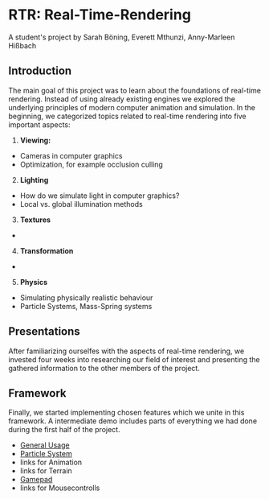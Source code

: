 # RTR: Real-Time-Rendering

A student's project by Sarah Böning, Everett Mthunzi, Anny-Marleen Hißbach

## Introduction

The main goal of this project was to learn about the foundations of real-time rendering. Instead of using already existing engines we explored the underlying principles of modern computer animation and simulation. In the beginning, we categorized topics related to real-time rendering into five important aspects:  
1. **Viewing:**
  - Cameras in computer graphics
  - Optimization, for example occlusion culling
2. **Lighting**
  - How do we simulate light in computer graphics?
  - Local vs. global illumination methods
3. **Textures**
  - 
4. **Transformation**
  -
5. **Physics**
  - Simulating physically realistic behaviour
  - Particle Systems, Mass-Spring systems


## Presentations

After familiarizing ourselfes with the aspects of real-time rendering, we invested four weeks into researching our field of interest and presenting the gathered information to the other members of the project.

## Framework

Finally, we started implementing chosen features which we unite in this framework. A intermediate demo includes parts of everything we had done during the first half of the project.

* [General Usage](framework/README.md)
* [Particle System](framework/apps/rtr_physics_demo/README.md)
* links for Animation
* links for Terrain
* [Gamepad](framework/rendering/include/rtr/gamepad/README.md)
* links for Mousecontrolls
